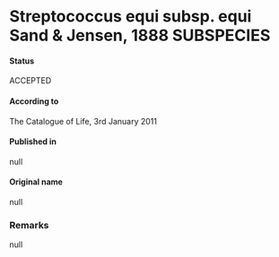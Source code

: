 # Streptococcus equi subsp. equi Sand & Jensen, 1888 SUBSPECIES

#### Status
ACCEPTED

#### According to
The Catalogue of Life, 3rd January 2011

#### Published in
null

#### Original name
null

### Remarks
null